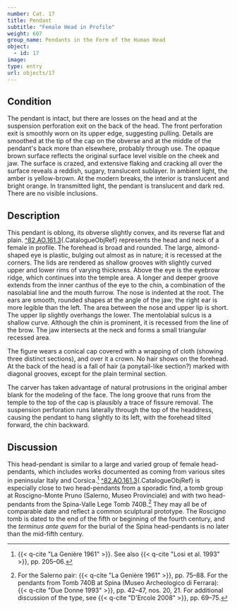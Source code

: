 ```yaml
---
number: Cat. 17
title: Pendant
subtitle: "Female Head in Profile"
weight: 607
group_name: Pendants in the Form of the Human Head
object:
  - id: 17
image:
type: entry
url: objects/17
---
```


## Condition

The pendant is intact, but there are losses on the head and at the suspension perforation exit on the back of the head. The front perforation exit is smoothly worn on its upper edge, suggesting pulling. Details are smoothed at the tip of the cap on the obverse and at the middle of the pendant's back more than elsewhere, probably through use. The opaque brown surface reflects the original surface level visible on the cheek and jaw. The surface is crazed, and extensive flaking and cracking all over the surface reveals a reddish, sugary, translucent sublayer. In ambient light, the amber is yellow-brown. At the modern breaks, the interior is translucent and bright orange. In transmitted light, the pendant is translucent and dark red. There are no visible inclusions.

## Description

This pendant is oblong, its obverse slightly convex, and its reverse flat and plain. [^82.AO.161.3](#cat-82.AO.161.3){.CatalogueObjRef} represents the head and neck of a female in profile. The forehead is broad and rounded. The large, almond-shaped eye is plastic, bulging out almost as in nature; it is recessed at the corners. The lids are rendered as shallow grooves with slightly curved upper and lower rims of varying thickness. Above the eye is the eyebrow ridge, which continues into the temple area. A longer and deeper groove extends from the inner canthus of the eye to the chin, a combination of the nasolabial line and the mouth furrow. The nose is indented at the root. The ears are smooth, rounded shapes at the angle of the jaw; the right ear is more legible than the left. The area between the nose and upper lip is short. The upper lip slightly overhangs the lower. The mentolabial sulcus is a shallow curve. Although the chin is prominent, it is recessed from the line of the brow. The jaw intersects at the neck and forms a small triangular recessed area.

The figure wears a conical cap covered with a wrapping of cloth (showing three distinct sections), and over it a crown. No hair shows on the forehead. At the back of the head is a fall of hair (a ponytail-like section?) marked with diagonal grooves, except for the plain terminal section.

The carver has taken advantage of natural protrusions in the original amber blank for the modeling of the face. The long groove that runs from the temple to the top of the cap is plausibly a trace of fissure removal. The suspension perforation runs laterally through the top of the headdress, causing the pendant to hang slightly to its left, with the forehead tilted forward, the chin backward.

## Discussion

This head-pendant is similar to a large and varied group of female head-pendants, which includes works documented as coming from various sites in peninsular Italy and Corsica.[^1] [^82.AO.161.3](#cat-82.AO.161.3){.CatalogueObjRef} is especially close to two head-pendants from a sporadic find, a tomb group at Roscigno-Monte Pruno (Salerno, Museo Provinciale) and with two head-pendants from the Spina-Valle Lege Tomb 740B.[^2] They may all be of comparable date and reflect a common sculptural prototype. The Roscigno tomb is dated to the end of the fifth or beginning of the fourth century, and the *terminus ante quem* for the burial of the Spina head-pendants is no later than the mid-fifth century.


[^1]: {{< q-cite "La Genière 1961" >}}. See also {{< q-cite "Losi et al. 1993" >}}, pp. 205–06.

[^2]: For the Salerno pair: {{< q-cite "La Genière 1961" >}}, pp. 75–88. For the pendants from Tomb 740B at Spina (Museo Archeologico di Ferrara): {{< q-cite "Due Donne 1993" >}}, pp. 42–47, nos. 20, 21. For additional discussion of the type, see {{< q-cite "D'Ercole 2008" >}}, pp. 69–75.
